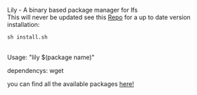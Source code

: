 Lily - A binary based package manager for lfs
<br/>
This will never be updated see this [Repo](https://github.com/Faggio-Java/Lily-Rusty) for a up to date version
<br/>
installation:
```
sh install.sh
```
<br/> 
Usage: "lily $(package name)"

dependencys:
wget
<br/>

you can find all the available packages [here!](https://sourceforge.net/projects/bin-lily/files)
